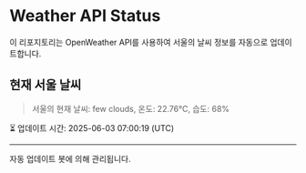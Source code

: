 
# Weather API Status

이 리포지토리는 OpenWeather API를 사용하여 서울의 날씨 정보를 자동으로 업데이트합니다.

## 현재 서울 날씨
> 서울의 현재 날씨: few clouds, 온도: 22.76°C, 습도: 68%

⏳ 업데이트 시간: 2025-06-03 07:00:19 (UTC)

---
자동 업데이트 봇에 의해 관리됩니다.
